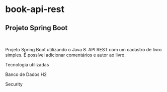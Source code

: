 # book-api-rest
## Projeto Spring Boot
<br>
<p>Projeto Spring Boot utilizando o Java 8. API REST com um cadastro de livro simples. É possível adicionar comentários e autor ao livro.</p>
<p>Tecnologia utilizadas</p>
<p>Banco de Dados H2</p>
<p>Security</p>

